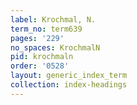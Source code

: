 ```yaml
---
label: Krochmal, N.
term_no: term639
pages: '229'
no_spaces: KrochmalN
pid: krochmaln
order: '0528'
layout: generic_index_term
collection: index-headings
---
```

